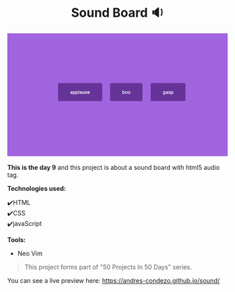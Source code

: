 <h1 align=center>Sound Board 🔉 </h1>

<img src="./img/preview.png">

**This is the day 9** and this project is about a sound board with html5 audio tag.

**Technologies used:**

✔️HTML
<br>
✔️CSS
<br>
✔️javaScript
<br>

**Tools:**

- Neo Vim

> This project forms part of "50 Projects In 50 Days" series.

You can see a live preview here: https://andres-condezo.github.io/sound/
